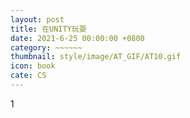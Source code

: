 ```yaml
---
layout: post
title: 在UNITY玩耍
date: 2021-6-25 00:00:00 +0800
category: ~~~~~~
thumbnail: style/image/AT_GIF/AT10.gif
icon: book
cate: CS
---
```



1
